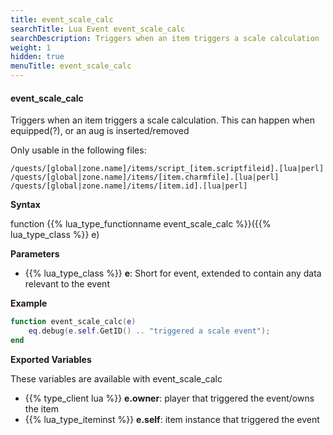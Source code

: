 ```yaml
---
title: event_scale_calc
searchTitle: Lua Event event_scale_calc
searchDescription: Triggers when an item triggers a scale calculation
weight: 1
hidden: true
menuTitle: event_scale_calc
---
```


#### event_scale_calc

Triggers when an item triggers a scale calculation. This can happen when equipped(?), or an aug is inserted/removed

Only usable in the following files:
```
/quests/[global|zone.name]/items/script_[item.scriptfileid].[lua|perl]
/quests/[global|zone.name]/items/[item.charmfile].[lua|perl]
/quests/[global|zone.name]/items/[item.id].[lua|perl]
```

**Syntax**

function {{% lua_type_functionname event_scale_calc %}}({{% lua_type_class %}} e)

**Parameters**

- {{% lua_type_class %}} **e**: Short for event, extended to contain any data relevant to the event

**Example**

```lua
function event_scale_calc(e)
    eq.debug(e.self.GetID() .. "triggered a scale event");
end
```

**Exported Variables**

These variables are available with event_scale_calc
- {{% type_client lua %}} **e.owner**: player that triggered the event/owns the item
- {{% lua_type_iteminst %}} **e.self**: item instance that triggered the event
